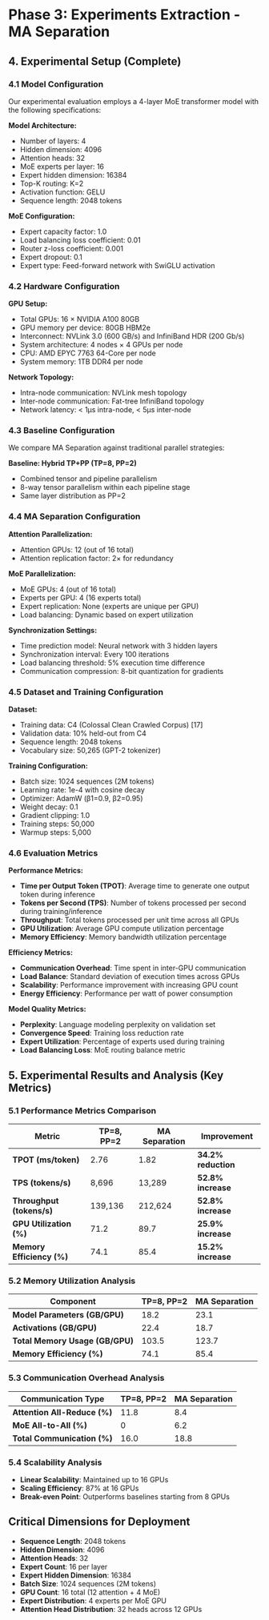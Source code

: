 # Phase 3: Experiments Extraction - MA Separation

## 4. Experimental Setup (Complete)

### 4.1 Model Configuration
Our experimental evaluation employs a 4-layer MoE transformer model with the following specifications:

**Model Architecture:**
- Number of layers: 4
- Hidden dimension: 4096
- Attention heads: 32
- MoE experts per layer: 16
- Expert hidden dimension: 16384
- Top-K routing: K=2
- Activation function: GELU
- Sequence length: 2048 tokens

**MoE Configuration:**
- Expert capacity factor: 1.0
- Load balancing loss coefficient: 0.01
- Router z-loss coefficient: 0.001
- Expert dropout: 0.1
- Expert type: Feed-forward network with SwiGLU activation

### 4.2 Hardware Configuration
**GPU Setup:**
- Total GPUs: 16 × NVIDIA A100 80GB
- GPU memory per device: 80GB HBM2e
- Interconnect: NVLink 3.0 (600 GB/s) and InfiniBand HDR (200 Gb/s)
- System architecture: 4 nodes × 4 GPUs per node
- CPU: AMD EPYC 7763 64-Core per node
- System memory: 1TB DDR4 per node

**Network Topology:**
- Intra-node communication: NVLink mesh topology
- Inter-node communication: Fat-tree InfiniBand topology
- Network latency: < 1μs intra-node, < 5μs inter-node

### 4.3 Baseline Configuration
We compare MA Separation against traditional parallel strategies:

**Baseline: Hybrid TP+PP (TP=8, PP=2)**
- Combined tensor and pipeline parallelism
- 8-way tensor parallelism within each pipeline stage
- Same layer distribution as PP=2

### 4.4 MA Separation Configuration
**Attention Parallelization:**
- Attention GPUs: 12 (out of 16 total)
- Attention replication factor: 2× for redundancy

**MoE Parallelization:**
- MoE GPUs: 4 (out of 16 total)
- Experts per GPU: 4 (16 experts total)
- Expert replication: None (experts are unique per GPU)
- Load balancing: Dynamic based on expert utilization

**Synchronization Settings:**
- Time prediction model: Neural network with 3 hidden layers
- Synchronization interval: Every 100 iterations
- Load balancing threshold: 5% execution time difference
- Communication compression: 8-bit quantization for gradients

### 4.5 Dataset and Training Configuration
**Dataset:**
- Training data: C4 (Colossal Clean Crawled Corpus) [17]
- Validation data: 10% held-out from C4
- Sequence length: 2048 tokens
- Vocabulary size: 50,265 (GPT-2 tokenizer)

**Training Configuration:**
- Batch size: 1024 sequences (2M tokens)
- Learning rate: 1e-4 with cosine decay
- Optimizer: AdamW (β1=0.9, β2=0.95)
- Weight decay: 0.1
- Gradient clipping: 1.0
- Training steps: 50,000
- Warmup steps: 5,000

### 4.6 Evaluation Metrics
**Performance Metrics:**
- **Time per Output Token (TPOT)**: Average time to generate one output token during inference
- **Tokens per Second (TPS)**: Number of tokens processed per second during training/inference
- **Throughput**: Total tokens processed per unit time across all GPUs
- **GPU Utilization**: Average GPU compute utilization percentage
- **Memory Efficiency**: Memory bandwidth utilization percentage

**Efficiency Metrics:**
- **Communication Overhead**: Time spent in inter-GPU communication
- **Load Balance**: Standard deviation of execution times across GPUs
- **Scalability**: Performance improvement with increasing GPU count
- **Energy Efficiency**: Performance per watt of power consumption

**Model Quality Metrics:**
- **Perplexity**: Language modeling perplexity on validation set
- **Convergence Speed**: Training loss reduction rate
- **Expert Utilization**: Percentage of experts used during training
- **Load Balancing Loss**: MoE routing balance metric

## 5. Experimental Results and Analysis (Key Metrics)

### 5.1 Performance Metrics Comparison
| Metric | TP=8, PP=2 | MA Separation | Improvement |
|--------|------------|---------------|-------------|
| **TPOT (ms/token)** | 2.76 | 1.82 | **34.2% reduction** |
| **TPS (tokens/s)** | 8,696 | 13,289 | **52.8% increase** |
| **Throughput (tokens/s)** | 139,136 | 212,624 | **52.8% increase** |
| **GPU Utilization (%)** | 71.2 | 89.7 | **25.9% increase** |
| **Memory Efficiency (%)** | 74.1 | 85.4 | **15.2% increase** |

### 5.2 Memory Utilization Analysis
| Component | TP=8, PP=2 | MA Separation |
|-----------|------------|---------------|
| **Model Parameters (GB/GPU)** | 18.2 | 23.1 |
| **Activations (GB/GPU)** | 22.4 | 18.7 |
| **Total Memory Usage (GB/GPU)** | 103.5 | 123.7 |
| **Memory Efficiency (%)** | 74.1 | 85.4 |

### 5.3 Communication Overhead Analysis
| Communication Type | TP=8, PP=2 | MA Separation |
|-------------------|------------|---------------|
| **Attention All-Reduce (%)** | 11.8 | 8.4 |
| **MoE All-to-All (%)** | 0 | 6.2 |
| **Total Communication (%)** | 16.0 | 18.8 |

### 5.4 Scalability Analysis
- **Linear Scalability**: Maintained up to 16 GPUs
- **Scaling Efficiency**: 87% at 16 GPUs
- **Break-even Point**: Outperforms baselines starting from 8 GPUs

## Critical Dimensions for Deployment
- **Sequence Length**: 2048 tokens
- **Hidden Dimension**: 4096
- **Attention Heads**: 32
- **Expert Count**: 16 per layer
- **Expert Hidden Dimension**: 16384
- **Batch Size**: 1024 sequences (2M tokens)
- **GPU Count**: 16 total (12 attention + 4 MoE)
- **Expert Distribution**: 4 experts per MoE GPU
- **Attention Head Distribution**: 32 heads across 12 GPUs